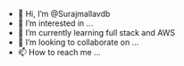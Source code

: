 - 👋 Hi, I’m @Surajmallavdb
- 👀 I’m interested in ...
- 🌱 I’m currently learning full stack and AWS
- 💞️ I’m looking to collaborate on ...
- 📫 How to reach me ...

<!---
Surajmallavdb/Surajmallavdb is a ✨ special ✨ repository because its `README.md` (this file) appears on your GitHub profile.
You can click the Preview link to take a look at your changes.
--->
